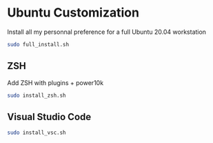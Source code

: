 # Ubuntu Customization

Install all my personnal preference for a full Ubuntu 20.04 workstation

```bash
sudo full_install.sh
```

## ZSH

Add ZSH with plugins + power10k

```bash
sudo install_zsh.sh
```

## Visual Studio Code

```bash
sudo install_vsc.sh
```

